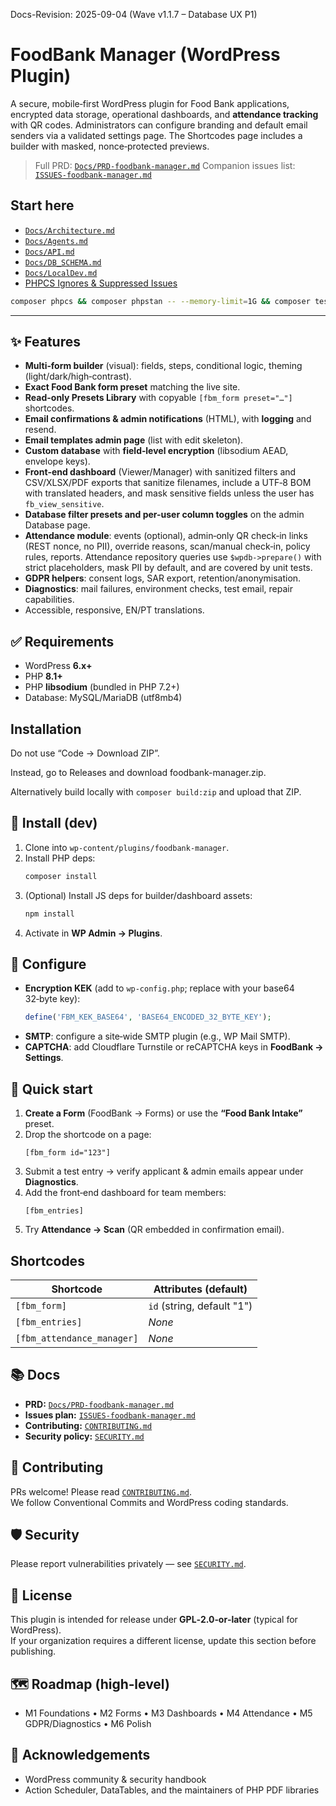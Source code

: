 Docs-Revision: 2025-09-04 (Wave v1.1.7 – Database UX P1)
# FoodBank Manager (WordPress Plugin)

A secure, mobile‑first WordPress plugin for Food Bank applications, encrypted data storage, operational dashboards, and **attendance tracking** with QR codes. Administrators can configure branding and default email senders via a validated settings page. The Shortcodes page includes a builder with masked, nonce‑protected previews.

> Full PRD: [`Docs/PRD-foodbank-manager.md`](Docs/PRD-foodbank-manager.md)
> Companion issues list: [`ISSUES-foodbank-manager.md`](ISSUES-foodbank-manager.md)

## Start here
- [`Docs/Architecture.md`](Docs/Architecture.md)
- [`Docs/Agents.md`](Docs/Agents.md)
- [`Docs/API.md`](Docs/API.md)
- [`Docs/DB_SCHEMA.md`](Docs/DB_SCHEMA.md)
- [`Docs/LocalDev.md`](Docs/LocalDev.md)
- [PHPCS Ignores & Suppressed Issues](./PHPCS-Ignores.md)

```bash
composer phpcs && composer phpstan -- --memory-limit=1G && composer test
```

---

## ✨ Features
- **Multi‑form builder** (visual): fields, steps, conditional logic, theming (light/dark/high‑contrast).
- **Exact Food Bank form preset** matching the live site.
- **Read-only Presets Library** with copyable `[fbm_form preset="…"]` shortcodes.
- **Email confirmations & admin notifications** (HTML), with **logging** and resend.
- **Email templates admin page** (list with edit skeleton).
- **Custom database** with **field‑level encryption** (libsodium AEAD, envelope keys).
- **Front‑end dashboard** (Viewer/Manager) with sanitized filters and CSV/XLSX/PDF exports that sanitize filenames, include a UTF‑8 BOM with translated headers, and mask sensitive fields unless the user has `fb_view_sensitive`.
- **Database filter presets and per-user column toggles** on the admin Database page.
- **Attendance module**: events (optional), admin‑only QR check‑in links (REST nonce, no PII), override reasons, scan/manual check‑in, policy rules, reports. Attendance repository queries use `$wpdb->prepare()` with strict placeholders, mask PII by default, and are covered by unit tests.
- **GDPR helpers**: consent logs, SAR export, retention/anonymisation.
- **Diagnostics**: mail failures, environment checks, test email, repair capabilities.
- Accessible, responsive, EN/PT translations.

## ✅ Requirements
- WordPress **6.x+**
- PHP **8.1+**
- PHP **libsodium** (bundled in PHP 7.2+)
- Database: MySQL/MariaDB (utf8mb4)

## Installation

Do not use “Code → Download ZIP”.

Instead, go to Releases and download foodbank-manager.zip.

Alternatively build locally with `composer build:zip` and upload that ZIP.

## 🚀 Install (dev)
1. Clone into `wp-content/plugins/foodbank-manager`.
2. Install PHP deps:
   ```bash
   composer install
   ```
3. (Optional) Install JS deps for builder/dashboard assets:
   ```bash
   npm install
   ```
4. Activate in **WP Admin → Plugins**.

## 🔐 Configure
- **Encryption KEK** (add to `wp-config.php`; replace with your base64 32‑byte key):
  ```php
  define('FBM_KEK_BASE64', 'BASE64_ENCODED_32_BYTE_KEY');
  ```
- **SMTP**: configure a site‑wide SMTP plugin (e.g., WP Mail SMTP).
- **CAPTCHA**: add Cloudflare Turnstile or reCAPTCHA keys in **FoodBank → Settings**.

## 🧪 Quick start
1. **Create a Form** (FoodBank → Forms) or use the **“Food Bank Intake”** preset.
2. Drop the shortcode on a page:
   ```
   [fbm_form id="123"]
   ```
3. Submit a test entry → verify applicant & admin emails appear under **Diagnostics**.
4. Add the front‑end dashboard for team members:
   ```
   [fbm_entries]
   ```
5. Try **Attendance → Scan** (QR embedded in confirmation email).

## Shortcodes

| Shortcode | Attributes (default) |
| --- | --- |
| `[fbm_form]` | `id` (string, default "1") |
| `[fbm_entries]` | _None_ |
| `[fbm_attendance_manager]` | _None_ |

## 📚 Docs
- **PRD:** [`Docs/PRD-foodbank-manager.md`](Docs/PRD-foodbank-manager.md)
- **Issues plan:** [`ISSUES-foodbank-manager.md`](ISSUES-foodbank-manager.md)
- **Contributing:** [`CONTRIBUTING.md`](CONTRIBUTING.md)
- **Security policy:** [`SECURITY.md`](SECURITY.md)

## 🤝 Contributing
PRs welcome! Please read [`CONTRIBUTING.md`](CONTRIBUTING.md).  
We follow Conventional Commits and WordPress coding standards.

## 🛡️ Security
Please report vulnerabilities privately — see [`SECURITY.md`](SECURITY.md).

## 📝 License
This plugin is intended for release under **GPL‑2.0‑or‑later** (typical for WordPress).  
If your organization requires a different license, update this section before publishing.

## 🗺️ Roadmap (high‑level)
- M1 Foundations • M2 Forms • M3 Dashboards • M4 Attendance • M5 GDPR/Diagnostics • M6 Polish

## 🙌 Acknowledgements
- WordPress community & security handbook
- Action Scheduler, DataTables, and the maintainers of PHP PDF libraries
